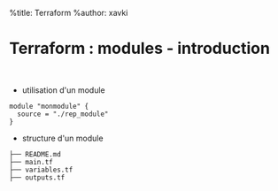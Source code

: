 %title: Terraform
%author: xavki


# Terraform : modules - introduction


<br>


* utilisation d'un module

```
module "monmodule" {
  source = "./rep_module"
}
```
* structure d'un module 

```
├── README.md
├── main.tf
├── variables.tf
├── outputs.tf
```

